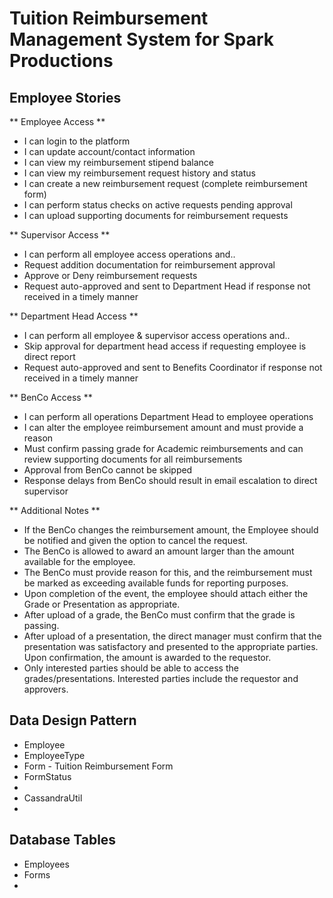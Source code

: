 # Tuition Reimbursement Management System for Spark Productions

## Employee Stories

** Employee Access **
* I can login to the platform
* I can update account/contact information
* I can view my reimbursement stipend balance
* I can view my reimbursement request history and status
* I can create a new reimbursement request (complete reimbursement form)
* I can perform status checks on active requests pending approval
* I can upload supporting documents for reimbursement requests

** Supervisor Access **
* I can perform all employee access operations and..
* Request addition documentation for reimbursement approval
* Approve or Deny reimbursement requests
* Request auto-approved and sent to Department Head if response not received in a timely manner

** Department Head Access **
* I can perform all employee & supervisor access operations and..
* Skip approval for department head access if requesting employee is direct report
* Request auto-approved and sent to Benefits Coordinator if response not received in a timely manner

** BenCo Access **
* I can perform all operations Department Head to employee operations 
* I can alter the employee reimbursement amount and must provide a reason
* Must confirm passing grade for Academic reimbursements and can review supporting documents for all reimbursements
* Approval from BenCo cannot be skipped
* Response delays from BenCo should result in email escalation to direct supervisor

** Additional Notes **
* If the BenCo changes the reimbursement amount, the Employee should be notified and given the option to cancel the request.  
* The BenCo is allowed to award an amount larger than the amount available for the employee.  
* The BenCo must provide reason for this, and the reimbursement must be marked as exceeding available funds for reporting purposes.
* Upon completion of the event, the employee should attach either the Grade or Presentation as appropriate.  
* After upload of a grade, the BenCo must confirm that the grade is passing.  
* After upload of a presentation, the direct manager must confirm that the presentation was satisfactory and presented to the appropriate parties.  Upon confirmation, the amount is awarded to the requestor.
* Only interested parties should be able to access the grades/presentations.  Interested parties include the requestor and approvers. 

## Data Design Pattern
* Employee
* EmployeeType
* Form - Tuition Reimbursement Form
* FormStatus
* 
* CassandraUtil
* 

## Database Tables
* Employees
* Forms
* 